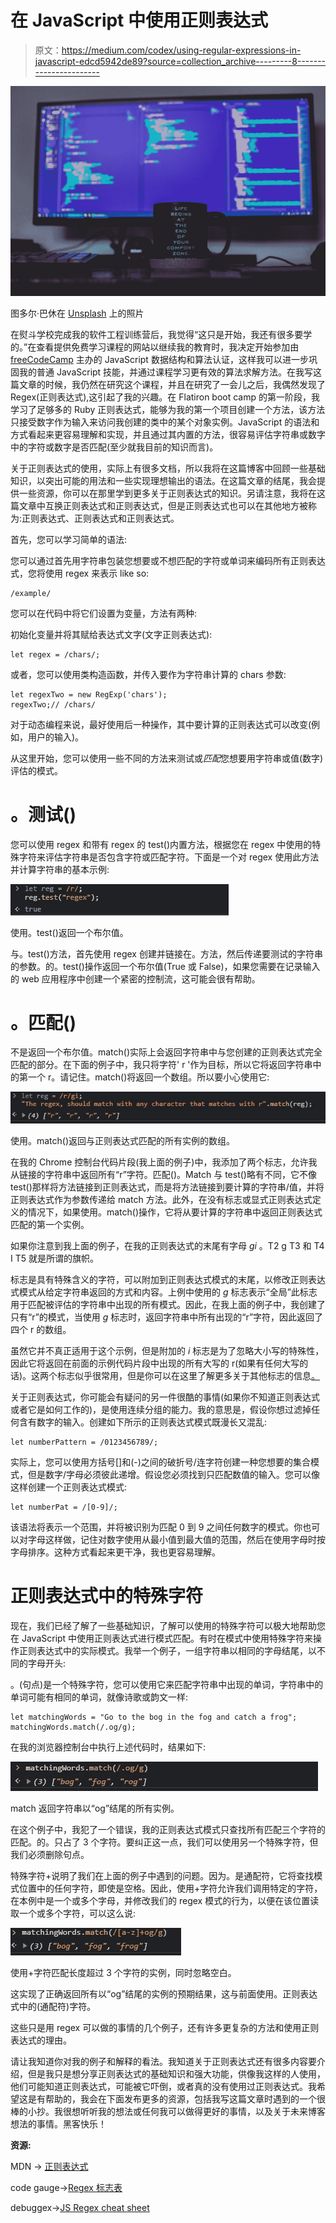 # 在 JavaScript 中使用正则表达式

> 原文：<https://medium.com/codex/using-regular-expressions-in-javascript-edcd5942de89?source=collection_archive---------8----------------------->

![](img/d3e2fd4109ecc3afd6b94b15127b7357.png)

图多尔·巴休在 [Unsplash](https://unsplash.com?utm_source=medium&utm_medium=referral) 上的照片

在熨斗学校完成我的软件工程训练营后，我觉得“这只是开始，我还有很多要学的。”在查看提供免费学习课程的网站以继续我的教育时，我决定开始参加由 [freeCodeCamp](https://www.freecodecamp.org/) 主办的 JavaScript 数据结构和算法认证，这样我可以进一步巩固我的普通 JavaScript 技能，并通过课程学习更有效的算法求解方法。在我写这篇文章的时候，我仍然在研究这个课程，并且在研究了一会儿之后，我偶然发现了 Regex(正则表达式),这引起了我的兴趣。在 Flatiron boot camp 的第一阶段，我学习了足够多的 Ruby 正则表达式，能够为我的第一个项目创建一个方法，该方法只接受数字作为输入来访问我创建的类中的某个对象实例。JavaScript 的语法和方式看起来更容易理解和实现，并且通过其内置的方法，很容易评估字符串或数字中的字符或数字是否匹配(至少就我目前的知识而言)。

关于正则表达式的使用，实际上有很多文档，所以我将在这篇博客中回顾一些基础知识，以突出可能的用法和一些实现理想输出的语法。在这篇文章的结尾，我会提供一些资源，你可以在那里学到更多关于正则表达式的知识。另请注意，我将在这篇文章中互换正则表达式和正则表达式，但是正则表达式也可以在其他地方被称为:正则表达式、正则表达式和正则表达式。

首先，您可以学习简单的语法:

您可以通过首先用字符串包装您想要或不想匹配的字符或单词来编码所有正则表达式，您将使用 regex 来表示 like so:

```
/example/
```

您可以在代码中将它们设置为变量，方法有两种:

初始化变量并将其赋给表达式文字(文字正则表达式):

```
let regex = /chars/;
```

或者，您可以使用类构造函数，并传入要作为字符串计算的 chars 参数:

```
let regexTwo = new RegExp('chars');
regexTwo;// /chars/
```

对于动态编程来说，最好使用后一种操作，其中要计算的正则表达式可以改变(例如，用户的输入)。

从这里开始，您可以使用一些不同的方法来测试或*匹配*您想要用字符串或值(数字)评估的模式。

# 。测试()

您可以使用 regex 和带有 regex 的 test()内置方法，根据您在 regex 中使用的特殊字符来评估字符串是否包含字符或匹配字符。下面是一个对 regex 使用此方法并计算字符串的基本示例:

![](img/6cb4de1e8bcf1c9f303b034360cd34ae.png)

使用。test()返回一个布尔值。

与。test()方法，首先使用 regex 创建并链接在。方法，然后传递要测试的字符串的参数。的。test()操作返回一个布尔值(True 或 False)，如果您需要在记录输入的 web 应用程序中创建一个紧密的控制流，这可能会很有帮助。

# 。匹配()

不是返回一个布尔值。match()实际上会返回字符串中与您创建的正则表达式完全匹配的部分。在下面的例子中，我只将字符' r '作为目标，所以它将返回字符串中的第一个 r。请记住。match()将返回一个数组。所以要小心使用它:

![](img/e2d43519ceee2bd7163509a0750b6608.png)

使用。match()返回与正则表达式匹配的所有实例的数组。

在我的 Chrome 控制台代码片段(我上面的例子)中，我添加了两个标志，允许我从链接的字符串中返回所有“r”字符。匹配()。Match 与 test()略有不同，它不像 test()那样将方法链接到正则表达式，而是将方法链接到要计算的字符串/值，并将正则表达式作为参数传递给 match 方法。此外，在没有标志或显式正则表达式定义的情况下，如果使用。match()操作，它将从要计算的字符串中返回正则表达式匹配的第一个实例。

如果你注意到我上面的例子，在我的正则表达式的末尾有字母 *gi* 。T2 g T3 和 T4 I T5 就是所谓的旗帜。

标志是具有特殊含义的字符，可以附加到正则表达式模式的末尾，以修改正则表达式模式从给定字符串返回的方式和内容。上例中使用的 *g* 标志表示“全局”此标志用于匹配被评估的字符串中出现的所有模式。因此，在我上面的例子中，我创建了只有“r”的模式，当使用 *g* 标志时，返回字符串中所有出现的“r”字符，因此返回了四个 r 的数组。

虽然它并不真正适用于这个示例，但是附加的 *i* 标志是为了忽略大小写的特殊性，因此它将返回在前面的示例代码片段中出现的所有大写的 r(如果有任何大写的话)。这两个标志似乎很常用，但是你可以在这里了解更多关于其他标志的信息[。](https://www.codeguage.com/courses/regexp/flags)

关于正则表达式，你可能会有疑问的另一件很酷的事情(如果你不知道正则表达式或者它是如何工作的)，是使用连续分组的能力。我的意思是，假设你想过滤掉任何含有数字的输入。创建如下所示的正则表达式模式既漫长又混乱:

```
let numberPattern = /0123456789/;
```

实际上，您可以使用方括号[]和(-)之间的破折号/连字符创建一种您想要的集合模式，但是数字/字母必须彼此递增。假设您必须找到只匹配数值的输入。您可以像这样创建一个正则表达式模式:

```
let numberPat = /[0-9]/;
```

该语法将表示一个范围，并将被识别为匹配 0 到 9 之间任何数字的模式。你也可以对字母这样做，记住对数字使用从最小值到最大值的范围，然后在使用字母时按字母排序。这种方式看起来更干净，我也更容易理解。

# 正则表达式中的特殊字符

现在，我们已经了解了一些基础知识，了解可以使用的特殊字符可以极大地帮助您在 JavaScript 中使用正则表达式进行模式匹配。有时在模式中使用特殊字符来操作正则表达式中的实际模式。我举一个例子，一组字符串以相同的字母结尾，以不同的字母开头:

。(句点)是一个特殊字符，您可以使用它来匹配字符串中出现的单词，字符串中的单词可能有相同的单词，就像诗歌或韵文一样:

```
let matchingWords = "Go to the bog in the fog and catch a frog";
matchingWords.match(/.og/g);
```

在我的浏览器控制台中执行上述代码时，结果如下:

![](img/b77b31b6c8296355846e2e02f08d34b0.png)

match 返回字符串以“og”结尾的所有实例。

在这个例子中，我犯了一个错误，我的正则表达式模式只查找所有匹配三个字符的匹配。的。只占了 3 个字符。要纠正这一点，我们可以使用另一个特殊字符，但我们必须删除句点。

特殊字符+说明了我们在上面的例子中遇到的问题。因为。是通配符，它将查找模式位置中的任何字符，即使是空格。因此，使用+字符允许我们调用特定的字符，在本例中是一个或多个字母，并修改我们的 regex 模式的行为，以便在该位置读取一个或多个字符，可以这么说:

![](img/246b8b0cdac7e1336a3fe086da344150.png)

使用+字符匹配长度超过 3 个字符的实例，同时忽略空白。

这实现了正确返回所有以“og”结尾的实例的预期结果，这与前面使用。正则表达式中的(通配符)字符。

这些只是用 regex 可以做的事情的几个例子，还有许多更复杂的方法和使用正则表达式的理由。

请让我知道你对我的例子和解释的看法。我知道关于正则表达式还有很多内容要介绍，但是我只是想分享正则表达式的基础知识和强大功能，供像我这样的人使用，他们可能知道正则表达式，可能被它吓倒，或者真的没有使用过正则表达式。我希望这是有帮助的，我会在下面发布更多的资源，包括我写这篇文章时遇到的一个很棒的小抄。我很想听听我的想法或任何我可以做得更好的事情，以及关于未来博客想法的事情。黑客快乐！

**资源:**

MDN -> [正则表达式](https://developer.mozilla.org/en-US/docs/Web/JavaScript/Guide/Regular_Expressions)

code gauge->[Regex 标志表](https://www.codeguage.com/courses/regexp/flags#:~:text=The%20table%20below%20illustrates%20some%20of%20the%20other%20flags%20used%20in%20regular%20expressions.)

debuggex->[JS Regex cheat sheet](https://www.debuggex.com/cheatsheet/regex/javascript)